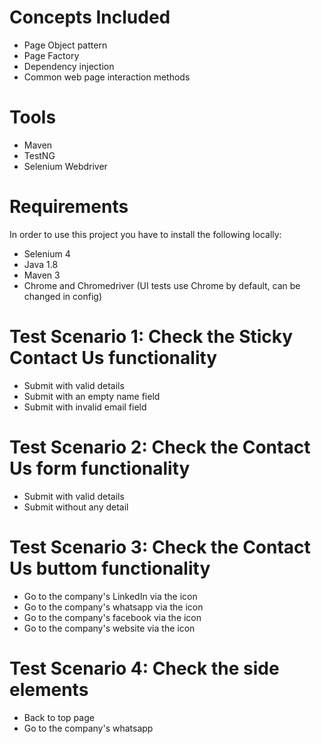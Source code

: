 # Concepts Included

  * Page Object pattern
  * Page Factory
  * Dependency injection
  * Common web page interaction methods

# Tools
  * Maven
  * TestNG
  * Selenium Webdriver
  
# Requirements
In order to use this project you have to install the following locally:

  * Selenium 4
  * Java 1.8
  * Maven 3
  * Chrome and Chromedriver (UI tests use Chrome by default, can be changed in config)
 
# Test Scenario 1: Check the Sticky Contact Us functionality
  * Submit with valid details
  * Submit with an empty name field
  * Submit with invalid email field

# Test Scenario 2: Check the Contact Us form functionality
 * Submit with valid details
 * Submit without any detail

# Test Scenario 3: Check the Contact Us buttom functionality
 * Go to the company's LinkedIn via the icon
 * Go to the company's whatsapp via the icon
 * Go to the company's facebook via the icon
 * Go to the company's website via the icon
 
# Test Scenario 4: Check the side elements
 * Back to top page
 * Go to the company's whatsapp
 
 
